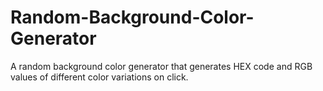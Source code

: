 # Random-Background-Color-Generator
A random background color generator that generates HEX code and RGB values of different color variations on click.
